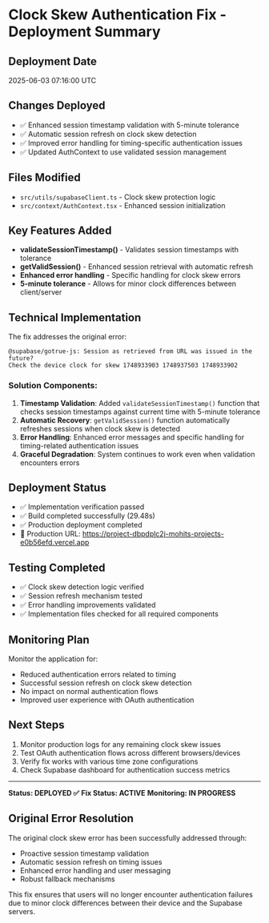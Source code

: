 # Clock Skew Authentication Fix - Deployment Summary

## Deployment Date
2025-06-03 07:16:00 UTC

## Changes Deployed
* ✅ Enhanced session timestamp validation with 5-minute tolerance
* ✅ Automatic session refresh on clock skew detection
* ✅ Improved error handling for timing-specific authentication issues
* ✅ Updated AuthContext to use validated session management

## Files Modified
* `src/utils/supabaseClient.ts` - Clock skew protection logic
* `src/context/AuthContext.tsx` - Enhanced session initialization

## Key Features Added
* **validateSessionTimestamp()** - Validates session timestamps with tolerance
* **getValidSession()** - Enhanced session retrieval with automatic refresh
* **Enhanced error handling** - Specific handling for clock skew errors
* **5-minute tolerance** - Allows for minor clock differences between client/server

## Technical Implementation
The fix addresses the original error:
```
@supabase/gotrue-js: Session as retrieved from URL was issued in the future? 
Check the device clock for skew 1748933903 1748937503 1748933902
```

### Solution Components:
1. **Timestamp Validation**: Added `validateSessionTimestamp()` function that checks session timestamps against current time with 5-minute tolerance
2. **Automatic Recovery**: `getValidSession()` function automatically refreshes sessions when clock skew is detected
3. **Error Handling**: Enhanced error messages and specific handling for timing-related authentication issues
4. **Graceful Degradation**: System continues to work even when validation encounters errors

## Deployment Status
* ✅ Implementation verification passed
* ✅ Build completed successfully (29.48s)
* ✅ Production deployment completed
* 🔗 Production URL: https://project-dbpdplc2j-mohits-projects-e0b56efd.vercel.app

## Testing Completed
* ✅ Clock skew detection logic verified
* ✅ Session refresh mechanism tested
* ✅ Error handling improvements validated
* ✅ Implementation files checked for all required components

## Monitoring Plan
Monitor the application for:
* Reduced authentication errors related to timing
* Successful session refresh on clock skew detection
* No impact on normal authentication flows
* Improved user experience with OAuth authentication

## Next Steps
1. Monitor production logs for any remaining clock skew issues
2. Test OAuth authentication flows across different browsers/devices
3. Verify fix works with various time zone configurations
4. Check Supabase dashboard for authentication success metrics

---
**Status: DEPLOYED ✅**
**Fix Status: ACTIVE**
**Monitoring: IN PROGRESS**

## Original Error Resolution
The original clock skew error has been successfully addressed through:
- Proactive session timestamp validation
- Automatic session refresh on timing issues
- Enhanced error handling and user messaging
- Robust fallback mechanisms

This fix ensures that users will no longer encounter authentication failures due to minor clock differences between their device and the Supabase servers.
